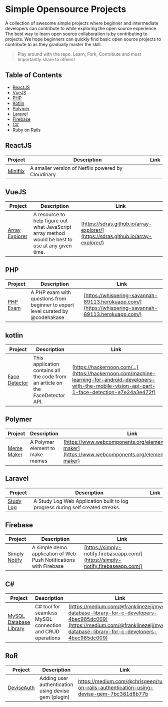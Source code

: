 # Simple Opensource Projects
A collection of awesome simple projects where beginner and intermediate developers can contribute to while exploring the open source experience. The best way to learn open source collaboration is by contributing to projects. We hope beginners can quickly find basic open source projects to contribute to as they gradually master the skill.

>Play around with the repo. Learn, Fork, Contribute and most Importantly share to others!

## Table of Contents

- [ReactJS](#reactjs)
- [VueJS](#vuejs)
- [PHP](#php)
- [Kotlin](#kotlin)
- [Polymer](#polymer)
- [Laravel](#laravel)
- [Firebase](#firebase)
- [C#](#c#)
- [Ruby on Rails](#RoR)


## ReactJS
| Project | Description | Link |
|---------|-------------|------|
| [Miniflix](https://github.com/unicodeveloper/miniflix) | A smaller version of Netflix powered by Cloudinary | |

## VueJS
| Project | Description | Link |
|---------|-------------|------|
| [Array Explorer](https://github.com/sdras/array-explorer) | A resource to help figure out what JavaScript array method would be best to use at any given time. | [https://sdras.github.io/array-explorer/](https://sdras.github.io/array-explorer/) |

## PHP
| Project | Description | Link |
|---------|-------------|------|
| [PHP Exam](https://github.com/codehakase/php-exam) | A PHP exam with questions from beginner to expert level curated by @codehakase | [https://whispering-savannah-89113.herokuapp.com/](https://whispering-savannah-89113.herokuapp.com/) |

## kotlin
| Project | Description | Link |
|---------|-------------|------|
| [Face Detector](https://github.com/moyheen/face-detector) | This application contains all the code from an article on the FaceDetector API. | [https://hackernoon.com/...](https://hackernoon.com/machine-learning-for-android-developers-with-the-mobile-vision-api-part-1-face-detection-e7e24a3e472f) |

## Polymer
| Project | Description | Link |
|---------|-------------|------|
| [Meme Maker](https://github.com/ireade/meme-maker) | A Polymer element to make memes | [https://www.webcomponents.org/element/ireade/meme-maker](https://www.webcomponents.org/element/ireade/meme-maker) |

## Laravel
| Project | Description | Link |
|---------|-------------|------|
| [Study Log](https://github.com/codehakase/studyLog) | A Study Log Web Application built to log progress during self created streaks. | |

## Firebase
| Project | Description | Link |
|---------|-------------|------|
| [Simply Notify](https://github.com/ireade/simply-notify) | A simple demo application of Web Push Notifications with Firebase | [https://simply-notify.firebaseapp.com/](https://simply-notify.firebaseapp.com/) |

## C#
| Project | Description | Link |
|---------|-------------|------|
| [MySQL Database Library](https://github.com/Ezeji/MySQL-Database-Library) | C# tool for seamless MySQL connection and CRUD operations | [https://medium.com/@franklinezeji/mysql-database-library-for-c-developers-4bec985dc009](https://medium.com/@franklinezeji/mysql-database-library-for-c-developers-4bec985dc009) |

## RoR
|Project| Description | Link|
|-------|-------------|-----|
|[DeviseAuth](https://github.com/chrisgeek/deviseAuth) | Adding user authentication using devise gem (plugin) | https://medium.com/@chrisgeeq/ruby-on-rails-authentication-using-devise-gem-7bc381d8b77b |